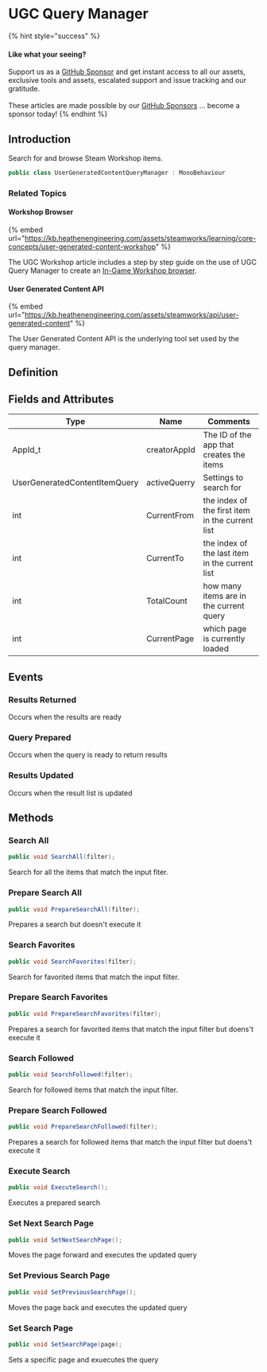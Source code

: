 # UGC Query Manager

{% hint style="success" %}
#### Like what your seeing?

Support us as a [GitHub Sponsor](../../../../become-a-sponsor/) and get instant access to all our assets, exclusive tools and assets, escalated support and issue tracking and our gratitude.\
\
These articles are made possible by our [GitHub Sponsors](../../../../become-a-sponsor/) ... become a sponsor today!
{% endhint %}

## &#x20;Introduction

Search for and browse Steam Workshop items.

```csharp
public class UserGeneratedContentQueryManager : MonoBehaviour
```

### Related Topics

#### Workshop Browser

{% embed url="https://kb.heathenengineering.com/assets/steamworks/learning/core-concepts/user-generated-content-workshop" %}

The UGC Workshop article includes a step by step guide on the use of UGC Query Manager to create an [In-Game Workshop browser](../../../../company/steam/steamworks/workshop/in-game-browser.md).

#### User Generated Content API

{% embed url="https://kb.heathenengineering.com/assets/steamworks/api/user-generated-content" %}

The User Generated Content API is the underlying tool set used by the query manager.

## Definition

## Fields and Attributes

<table><thead><tr><th width="217.91333012691814">Type</th><th>Name</th><th width="316.8664058133036">Comments</th></tr></thead><tbody><tr><td>AppId_t</td><td>creatorAppId</td><td>The ID of the app that creates the items</td></tr><tr><td>UserGeneratedContentItemQuery</td><td>activeQuerry</td><td>Settings to search for</td></tr><tr><td>int</td><td>CurrentFrom</td><td>the index of the first item in the current list</td></tr><tr><td>int</td><td>CurrentTo</td><td>the index of the last item in the current list</td></tr><tr><td>int</td><td>TotalCount</td><td>how many items are in the current query</td></tr><tr><td>int</td><td>CurrentPage</td><td>which page is currently loaded</td></tr></tbody></table>



## Events

### Results Returned

Occurs when the results are ready

### Query Prepared

Occurs when the query is ready to return results

### Results Updated

Occurs when the result list is updated

## Methods

### Search All

```csharp
public void SearchAll(filter);
```

Search for all the items that match the input fiter.

### Prepare Search All

```csharp
public void PrepareSearchAll(filter);
```

Prepares a search but doesn't execute it

### Search Favorites

```csharp
public void SearchFavorites(filter);
```

Search for favorited items that match the input filter.

### Prepare Search Favorites

```csharp
public void PrepareSearchFavorites(filter);
```

Prepares a search for favorited items that match the input filter but doens't execute it

### Search Followed

```csharp
public void SearchFollowed(filter);
```

Search for followed items that match the input filter.

### Prepare Search Followed

```csharp
public void PrepareSearchFollowed(filter);
```

Prepares a search for followed items that match the input filter but doens't execute it

### Execute Search

```csharp
public void ExecuteSearch();
```

Executes a prepared search

### Set Next Search Page

```csharp
public void SetNextSearchPage();
```

Moves the page forward and executes the updated query

### Set Previous Search Page

```csharp
public void SetPreviousSearchPage();
```

Moves the page back and executes the updated query

### Set Search Page

```csharp
public void SetSearchPage(page);
```

Sets a specific page and exuecutes the query
